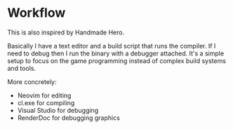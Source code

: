 # Workflow

This is also inspired by Handmade Hero. 

Basically I have a text editor and a build script that runs the compiler. If I need to debug then I run the binary with a debugger attached. It's a simple setup to focus on the game programming instead of complex build systems and tools.

More concretely:
- Neovim for editing
- cl.exe for compiling
- Visual Studio for debugging
- RenderDoc for debugging graphics
